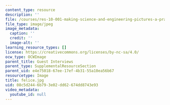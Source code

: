 ```yaml
---
content_type: resource
description: ''
file: /courses/res-10-001-making-science-and-engineering-pictures-a-practical-guide-to-presenting-your-work-spring-2016/08c5d2446b793e02dd62674dd8743e93_felice.jpg
file_type: image/jpeg
image_metadata:
  caption: ''
  credit: ''
  image-alt: ''
learning_resource_types: []
license: https://creativecommons.org/licenses/by-nc-sa/4.0/
ocw_type: OCWImage
parent_title: Guest Interviews
parent_type: SupplementalResourceSection
parent_uid: e4e75018-67ee-17ef-4b31-55a10ea56b67
resourcetype: Image
title: felice.jpg
uid: 08c5d244-6b79-3e02-dd62-674dd8743e93
video_metadata:
  youtube_id: null
---
```

